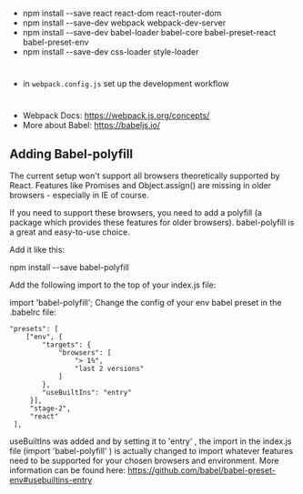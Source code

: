 * npm install --save react react-dom react-router-dom
* npm install --save-dev webpack webpack-dev-server
* npm install --save-dev babel-loader babel-core babel-preset-react babel-preset-env
* npm install --save-dev css-loader style-loader
#
* in `webpack.config.js` set up the development workflow
#
* Webpack Docs: https://webpack.js.org/concepts/
* More about Babel: https://babeljs.io/
## Adding Babel-polyfill
The current setup won't support all browsers theoretically supported by React. Features like Promises and Object.assign()  are missing in older browsers - especially in IE of course.

If you need to support these browsers, you need to add a polyfill (a package which provides these features for older browsers). babel-polyfill  is a great and easy-to-use choice.

Add it like this:

npm install --save babel-polyfill 

Add the following import to the top of your index.js file:

import 'babel-polyfill';
Change the config of your env  babel preset in the .babelrc  file: 
```
"presets": [
    ["env", {
        "targets": {
            "browsers": [
                "> 1%",
                "last 2 versions"
            ]
        },
        "useBuiltIns": "entry"
     }],
     "stage-2",
     "react"
 ],
 ```
useBuiltIns  was added and by setting it to 'entry' , the import in the index.js  file (import 'babel-polyfill' ) is actually changed to import whatever features need to be supported for your chosen browsers and environment. More information can be found here: https://github.com/babel/babel-preset-env#usebuiltins-entry